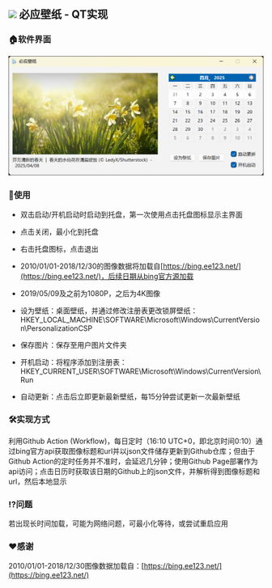 ## <img src="mybingwallpaper.ico" width="32"> 必应壁纸 - QT实现

### 🏠软件界面

![example](img/example.png)

### 🔦使用

- 双击启动/开机启动时启动到托盘，第一次使用点击托盘图标显示主界面
  
- 点击关闭，最小化到托盘

- 右击托盘图标，点击退出

- 2010/01/01-2018/12/30的图像数据将加载自[https://bing.ee123.net/](https://bing.ee123.net/)，后续日期从bing官方源加载

- 2019/05/09及之前为1080P，之后为4K图像

- 设为壁纸：桌面壁纸，并通过修改注册表更改锁屏壁纸：HKEY_LOCAL_MACHINE\SOFTWARE\Microsoft\Windows\CurrentVersion\PersonalizationCSP

- 保存图片：保存至用户图片文件夹

- 开机启动：将程序添加到注册表：HKEY_CURRENT_USER\SOFTWARE\Microsoft\Windows\CurrentVersion\Run

- 自动更新：点击后立即更新最新壁纸，每15分钟尝试更新一次最新壁纸

### 🛠️实现方式

利用Github Action (Workflow)，每日定时（16:10 UTC+0，即北京时间0:10）通过bing官方api获取图像标题和url并以json文件储存更新到Github仓库；但由于Github Action的定时任务并不准时，会延迟几分钟；使用Github Page部署作为api访问；点击日历时获取该日期的Github上的json文件，并解析得到图像标题和url，然后本地显示

### ⁉️问题

若出现长时间加载，可能为网络问题，可最小化等待，或尝试重启应用


### ❤️感谢

2010/01/01-2018/12/30图像数据加载自：[https://bing.ee123.net/](https://bing.ee123.net/)

